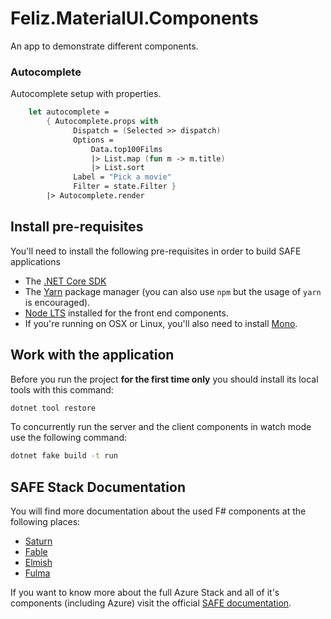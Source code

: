 # Feliz.MaterialUI.Components

An app to demonstrate different components.

### Autocomplete

Autocomplete setup with properties.

```fsharp
    let autocomplete =
        { Autocomplete.props with
              Dispatch = (Selected >> dispatch)
              Options =
                  Data.top100Films
                  |> List.map (fun m -> m.title)
                  |> List.sort
              Label = "Pick a movie"
              Filter = state.Filter }
        |> Autocomplete.render

```

## Install pre-requisites

You'll need to install the following pre-requisites in order to build SAFE applications

* The [.NET Core SDK](https://www.microsoft.com/net/download)
* The [Yarn](https://yarnpkg.com/lang/en/docs/install/) package manager (you can also use `npm` but the usage of `yarn` is encouraged).
* [Node LTS](https://nodejs.org/en/download/) installed for the front end components.
* If you're running on OSX or Linux, you'll also need to install [Mono](https://www.mono-project.com/docs/getting-started/install/).

## Work with the application

Before you run the project **for the first time only** you should install its local tools with this command:

```bash
dotnet tool restore
```


To concurrently run the server and the client components in watch mode use the following command:

```bash
dotnet fake build -t run
```


## SAFE Stack Documentation

You will find more documentation about the used F# components at the following places:

* [Saturn](https://saturnframework.org/docs/)
* [Fable](https://fable.io/docs/)
* [Elmish](https://elmish.github.io/elmish/)
* [Fulma](https://fulma.github.io/Fulma/)

If you want to know more about the full Azure Stack and all of it's components (including Azure) visit the official [SAFE documentation](https://safe-stack.github.io/docs/).
